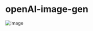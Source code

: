# openAI-image-gen
![image](https://user-images.githubusercontent.com/71877477/206634188-9852a3cf-7bee-42be-8582-cea0c8a345ac.png)
